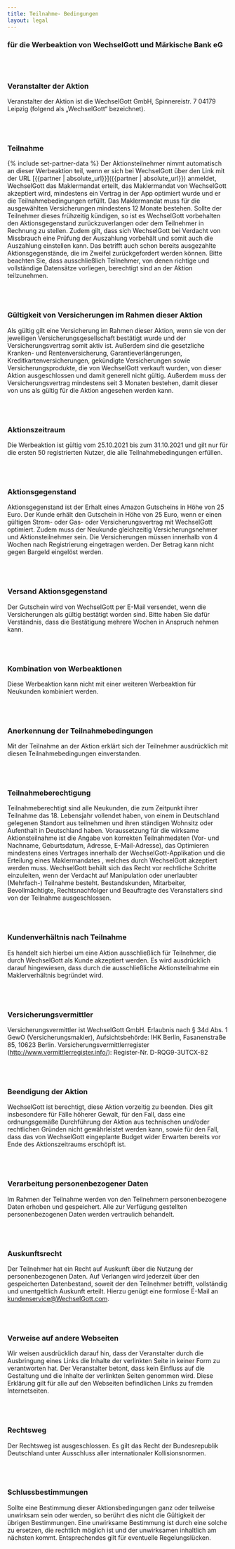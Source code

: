 ```yaml
---
title: Teilnahme- Bedingungen 
layout: legal
---
```


### für die Werbeaktion von WechselGott und Märkische Bank eG

<br>
<br>

### Veranstalter der Aktion

Veranstalter der Aktion ist die WechselGott GmbH, Spinnereistr. 7 04179 Leipzig (folgend als „WechselGott“ bezeichnet).

<br>
<br>

### Teilnahme

{% include set-partner-data %}
Der Aktionsteilnehmer nimmt automatisch an dieser Werbeaktion teil, wenn er sich bei WechselGott über den Link mit der
URL [{{partner | absolute_url}}]({{partner | absolute_url}}) anmeldet, WechselGott das Maklermandat erteilt, das Maklermandat von WechselGott
akzeptiert wird, mindestens ein Vertrag in der App optimiert wurde und er die Teilnahmebedingungen erfüllt. Das
Maklermandat muss für die ausgewählten Versicherungen mindestens 12 Monate bestehen. Sollte der Teilnehmer dieses
frühzeitig kündigen, so ist es WechselGott vorbehalten den Aktionsgegenstand zurückzuverlangen oder dem Teilnehmer in
Rechnung zu stellen. Zudem gilt, dass sich WechselGott bei Verdacht von Missbrauch eine Prüfung der Auszahlung vorbehält
und somit auch die Auszahlung einstellen kann. Das betrifft auch schon bereits ausgezahlte Aktionsgegenstände, die im
Zweifel zurückgefordert werden können. Bitte beachten Sie, dass ausschließlich Teilnehmer, von denen richtige und
vollständige Datensätze vorliegen, berechtigt sind an der Aktion teilzunehmen.

<br>
<br>

### Gültigkeit von Versicherungen im Rahmen dieser Aktion

Als gültig gilt eine Versicherung im Rahmen dieser Aktion, wenn sie von der jeweiligen Versicherungsgesellschaft
bestätigt wurde und der Versicherungsvertrag somit aktiv ist. Außerdem sind die gesetzliche Kranken- und
Rentenversicherung, Garantieverlängerungen, Kreditkartenversicherungen, gekündigte Versicherungen sowie
Versicherungsprodukte, die von WechselGott verkauft wurden, von dieser Aktion ausgeschlossen und damit generell nicht
gültig. Außerdem muss der Versicherungsvertrag mindestens seit 3 Monaten bestehen, damit dieser von uns als gültig für
die Aktion angesehen werden kann.

<br>
<br>

### Aktionszeitraum

Die Werbeaktion ist gültig vom 25.10.2021 bis zum 31.10.2021 und gilt nur für die ersten 50 registrierten Nutzer, die
alle Teilnahmebedingungen erfüllen.

<br>
<br>

### Aktionsgegenstand

Aktionsgegenstand ist der Erhalt eines Amazon Gutscheins in Höhe von 25 Euro. Der Kunde erhält den Gutschein in Höhe von
25 Euro, wenn er einen gültigen Strom- oder Gas- oder Versicherungsvertrag mit WechselGott optimiert. Zudem muss der
Neukunde gleichzeitig Versicherungsnehmer und Aktionsteilnehmer sein. Die Versicherungen müssen innerhalb von 4 Wochen
nach Registrierung eingetragen werden. Der Betrag kann nicht gegen Bargeld eingelöst werden.

<br>
<br>

### Versand Aktionsgegenstand

Der Gutschein wird von WechselGott per E-Mail versendet, wenn die Versicherungen als gültig bestätigt worden sind. Bitte
haben Sie dafür Verständnis, dass die Bestätigung mehrere Wochen in Anspruch nehmen kann.


<br>
<br>

### Kombination von Werbeaktionen

Diese Werbeaktion kann nicht mit einer weiteren Werbeaktion für Neukunden kombiniert werden.

<br>
<br>

### Anerkennung der Teilnahmebedingungen

Mit der Teilnahme an der Aktion erklärt sich der Teilnehmer ausdrücklich mit diesen Teilnahmebedingungen einverstanden.

<br>
<br>

### Teilnahmeberechtigung

Teilnahmeberechtigt sind alle Neukunden, die zum Zeitpunkt ihrer Teilnahme das 18. Lebensjahr vollendet haben, von einem
in Deutschland gelegenen Standort aus teilnehmen und ihren ständigen Wohnsitz oder Aufenthalt in Deutschland haben.
Voraussetzung für die wirksame Aktionsteilnahme ist die Angabe von korrekten Teilnahmedaten (Vor- und Nachname,
Geburtsdatum, Adresse, E-Mail-Adresse), das Optimieren mindestens eines Vertrages innerhalb der WechselGott-Applikation
und die Erteilung eines Maklermandates , welches durch WechselGott akzeptiert werden muss. WechselGott behält sich das
Recht vor rechtliche Schritte einzuleiten, wenn der Verdacht auf Manipulation oder unerlaubter (Mehrfach-) Teilnahme
besteht. Bestandskunden, Mitarbeiter, Bevollmächtigte, Rechtsnachfolger und Beauftragte des Veranstalters sind von der
Teilnahme ausgeschlossen.

<br>
<br>

### Kundenverhältnis nach Teilnahme

Es handelt sich hierbei um eine Aktion ausschließlich für Teilnehmer, die durch WechselGott als Kunde akzeptiert werden.
Es wird ausdrücklich darauf hingewiesen, dass durch die ausschließliche Aktionsteilnahme ein Maklerverhältnis begründet
wird.

<br>
<br>

### Versicherungsvermittler

Versicherungsvermittler ist WechselGott GmbH. Erlaubnis nach § 34d Abs. 1 GewO (Versicherungsmakler), Aufsichtsbehörde:
IHK Berlin, Fasanenstraße 85, 10623 Berlin. Versicherungsvermittlerregister (http://www.vermittlerregister.info/):
Register-Nr. D-RQG9-3UTCX-82

<br>
<br>

### Beendigung der Aktion

WechselGott ist berechtigt, diese Aktion vorzeitig zu beenden. Dies gilt insbesondere für Fälle höherer Gewalt, für den
Fall, dass eine ordnungsgemäße Durchführung der Aktion aus technischen und/oder rechtlichen Gründen nicht gewährleistet
werden kann, sowie für den Fall, dass das von WechselGott eingeplante Budget wider Erwarten bereits vor Ende des
Aktionszeitraums erschöpft ist.

<br>
<br>

### Verarbeitung personenbezogener Daten

Im Rahmen der Teilnahme werden von den Teilnehmern personenbezogene Daten erhoben und gespeichert. Alle zur Verfügung
gestellten personenbezogenen Daten werden vertraulich behandelt.

<br>
<br>

### Auskunftsrecht

Der Teilnehmer hat ein Recht auf Auskunft über die Nutzung der personenbezogenen Daten. Auf Verlangen wird jederzeit
über den gespeicherten Datenbestand, soweit der den Teilnehmer betrifft, vollständig und unentgeltlich Auskunft erteilt.
Hierzu genügt eine formlose E-Mail an kundenservice@WechselGott.com.

<br>
<br>

### Verweise auf andere Webseiten

Wir weisen ausdrücklich darauf hin, dass der Veranstalter durch die Ausbringung eines Links die Inhalte der verlinkten
Seite in keiner Form zu verantworten hat. Der Veranstalter betont, dass kein Einfluss auf die Gestaltung und die Inhalte
der verlinkten Seiten genommen wird. Diese Erklärung gilt für alle auf den Webseiten befindlichen Links zu fremden
Internetseiten.

<br>
<br>

### Rechtsweg

Der Rechtsweg ist ausgeschlossen. Es gilt das Recht der Bundesrepublik Deutschland unter Ausschluss aller
internationaler Kollisionsnormen.

<br>
<br>

### Schlussbestimmungen

Sollte eine Bestimmung dieser Aktionsbedingungen ganz oder teilweise unwirksam sein oder werden, so berührt dies nicht
die Gültigkeit der übrigen Bestimmungen. Eine unwirksame Bestimmung ist durch eine solche zu ersetzen, die rechtlich
möglich ist und der unwirksamen inhaltlich am nächsten kommt. Entsprechendes gilt für eventuelle Regelungslücken.